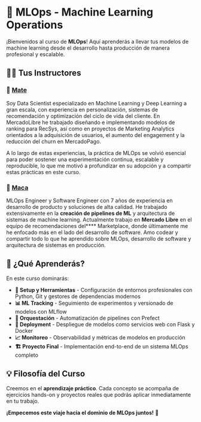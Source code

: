 # 🚀 MLOps - Machine Learning Operations

¡Bienvenidos al curso de **MLOps**! Aquí aprenderás a llevar tus modelos de machine learning desde el desarrollo hasta producción de manera profesional y escalable.

## 👨‍🏫 Tus Instructores

### 🌟 **[Mate](https://www.linkedin.com/in/mateo-cano-solis/)**

Soy Data Scientist especializado en Machine Learning y Deep Learning a gran escala, con experiencia en personalización, sistemas de recomendación y optimización del ciclo de vida del cliente. En MercadoLibre he trabajado diseñando e implementando modelos de ranking para RecSys, así como en proyectos de Marketing Analytics orientados a la adquisición de usuarios, el aumento del engagement y la reducción del churn en MercadoPago.

A lo largo de estas experiencias, la práctica de MLOps se volvió esencial para poder sostener una experimentación continua, escalable y reproducible, lo que me motivó a profundizar en su adopción y a compartir estas prácticas en este curso.

### 🌟 **[Maca](https://www.linkedin.com/in/mar%C3%ADa-camila-durango-999224202/)**

MLOps Engineer y Software Engineer con 7 años de experiencia en desarrollo de producto y soluciones de alta calidad. He trabajado extensivamente en la **creación de pipelines de ML** y arquitectura de sistemas de machine learning. Actualmente trabajo en **Mercado Libre** en el equipo de recomendaciones del**** Marketplace, donde últimamente me he enfocado más en el lado del desarrollo de software. Amo codear y compartir todo lo que he aprendido sobre MLOps, desarrollo de software y arquitectura de sistemas en producción.

## 🎯 ¿Qué Aprenderás?

En este curso dominarás:

- **🔧 Setup y Herramientas** - Configuración de entornos profesionales con Python, Git y gestores de dependencias modernos
- **📊 ML Tracking** - Seguimiento de experimentos y versionado de modelos con MLflow
- **🔄 Orquestación** - Automatización de pipelines con Prefect
- **🚀 Deployment** - Despliegue de modelos como servicios web con Flask y Docker
- **📈 Monitoreo** - Observabilidad y métricas de modelos en producción
- **🏗️ Proyecto Final** - Implementación end-to-end de un sistema MLOps completo

## 💡 Filosofía del Curso

Creemos en el **aprendizaje práctico**. Cada concepto se acompaña de ejercicios hands-on y proyectos reales que podrás aplicar inmediatamente en tu trabajo.

**¡Empecemos este viaje hacia el dominio de MLOps juntos!** 🎉
